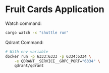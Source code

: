 # Fruit Cards Application

Watch command:
```bash
cargo watch -x "shuttle run"
```

Qdrant Command:
```bash
# With env variable
docker run -p 6333:6333 -p 6334:6334 \
    -e QDRANT__SERVICE__GRPC_PORT="6334" \
    qdrant/qdrant
```